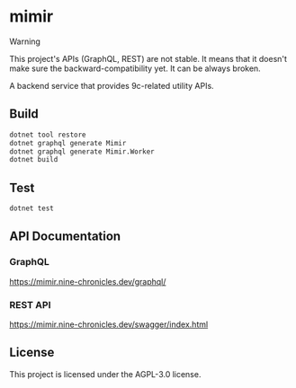# mimir

> [!WARNING]
> This project's APIs (GraphQL, REST) are not stable. It means that it doesn't make sure the backward-compatibility yet. It can be always broken.

A backend service that provides 9c-related utility APIs.

## Build

```sh
dotnet tool restore
dotnet graphql generate Mimir
dotnet graphql generate Mimir.Worker
dotnet build
```

## Test

```sh
dotnet test
```

## API Documentation

### GraphQL

https://mimir.nine-chronicles.dev/graphql/

### REST API

https://mimir.nine-chronicles.dev/swagger/index.html

## License

This project is licensed under the AGPL-3.0 license.
